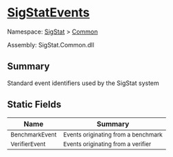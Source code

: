 # [SigStatEvents](./SigStatEvents.md)

Namespace: [SigStat]() > [Common](./README.md)

Assembly: SigStat.Common.dll

## Summary
Standard event identifiers used by the SigStat system

## Static Fields

| Name | Summary | 
| --- | --- | 
| <sub>BenchmarkEvent</sub><div style="z-index: 1; position: absolute;"><img width=200 style="max-height:100%;max-width:100%;"/></div>| <sub>Events originating from a benchmark</sub>| <br>
| <sub>VerifierEvent</sub><div style="z-index: 1; position: absolute;"><img width=200 style="max-height:100%;max-width:100%;"/></div>| <sub>Events originating from a verifier</sub>| <br>


